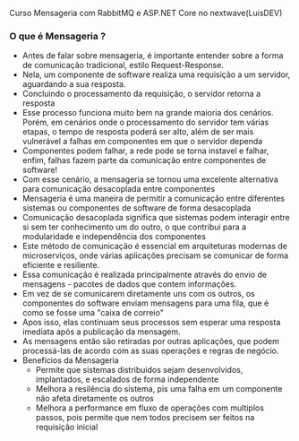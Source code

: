 Curso Mensageria com RabbitMQ e ASP.NET Core no nextwave(LuisDEV)

### O que é Mensageria ?
 - Antes de falar sobre mensageria, é importante entender sobre a forma de comunicação tradicional, estilo Request-Response.
 - Nela, um componente de software realiza uma requisição a um servidor, aguardando a sua resposta.
 - Concluindo o processamento da requisição, o servidor retorna a resposta
 - Esse processo funciona muito bem na grande maioria dos cenários. Porém, em cenários onde o processamento do servidor tem várias etapas, o tempo de resposta poderá ser alto, além  de ser mais vulnerável a falhas em componentes em que o servidor dependa
 - Componentes podem falhar, a rede pode se torna instavel e falhar, enfim, falhas fazem parte da comunicação entre componentes de software!
 - Com esse cenário, a mensageria se tornou uma excelente alternativa para comunicação desacoplada entre componentes
 - Mensageria é uma maneira de permitir a comunicação entre diferentes sistemas ou componentes de software de forma desacoplada
 - Comunicação desacoplada significa que sistemas podem interagir entre si sem ter conhecimento um do outro, o que contribui para a modularidade e independência dos componentes
 - Este método de comunicação é essencial em arquiteturas modernas de microserviços, onde várias aplicações precisam se comunicar de forma eficiente e resiliente.
 - Essa comunicação é realizada principalmente através do envio de mensagens - pacotes de dados que contem informações.
 - Em vez de se comunicarem diretamente uns com os outros, os componentes do software enviam mensagens para uma fila, que é como se fosse uma "caixa de correio"
 - Apos isso, elas continuam seus processos sem esperar uma resposta imediata após a publicação da mensagem.
 - As mensagens então são retiradas por outras aplicações, que podem processá-las de acordo com as suas operações e regras de negócio.
 - Benefícios da Mensageria
   - Permite que sistemas distribuidos sejam desenvolvidos, implantados, e escalados de forma independente
   - Melhora a resilência do sistema, pis uma falha em um componente não afeta diretamente os outros
   - Melhora a performance em fluxo de operações com multiplos passos, pois permite que nem todos precisem ser feitos na requisição inicial
